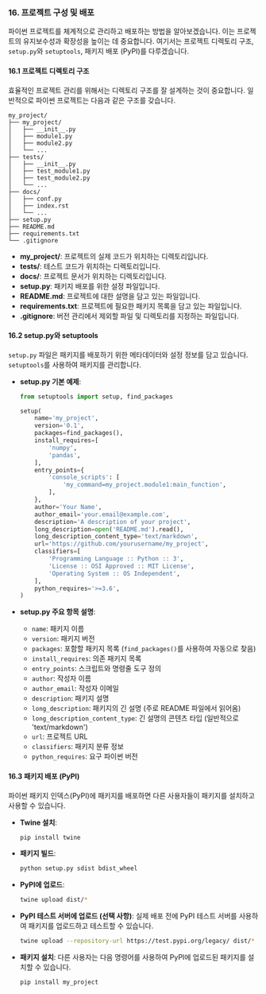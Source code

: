 ### 16. 프로젝트 구성 및 배포

파이썬 프로젝트를 체계적으로 관리하고 배포하는 방법을 알아보겠습니다. 이는 프로젝트의 유지보수성과 확장성을 높이는 데 중요합니다. 여기서는 프로젝트 디렉토리 구조, `setup.py`와 `setuptools`, 패키지 배포 (PyPI)를 다루겠습니다.

#### 16.1 프로젝트 디렉토리 구조

효율적인 프로젝트 관리를 위해서는 디렉토리 구조를 잘 설계하는 것이 중요합니다. 일반적으로 파이썬 프로젝트는 다음과 같은 구조를 갖습니다.

```
my_project/
├── my_project/
│   ├── __init__.py
│   ├── module1.py
│   ├── module2.py
│   └── ...
├── tests/
│   ├── __init__.py
│   ├── test_module1.py
│   ├── test_module2.py
│   └── ...
├── docs/
│   ├── conf.py
│   ├── index.rst
│   └── ...
├── setup.py
├── README.md
├── requirements.txt
└── .gitignore
```

- **my_project/**: 프로젝트의 실제 코드가 위치하는 디렉토리입니다.
- **tests/**: 테스트 코드가 위치하는 디렉토리입니다.
- **docs/**: 프로젝트 문서가 위치하는 디렉토리입니다.
- **setup.py**: 패키지 배포를 위한 설정 파일입니다.
- **README.md**: 프로젝트에 대한 설명을 담고 있는 파일입니다.
- **requirements.txt**: 프로젝트에 필요한 패키지 목록을 담고 있는 파일입니다.
- **.gitignore**: 버전 관리에서 제외할 파일 및 디렉토리를 지정하는 파일입니다.

#### 16.2 setup.py와 setuptools

`setup.py` 파일은 패키지를 배포하기 위한 메타데이터와 설정 정보를 담고 있습니다. `setuptools`를 사용하여 패키지를 관리합니다.

- **setup.py 기본 예제**:
  ```python
  from setuptools import setup, find_packages

  setup(
      name='my_project',
      version='0.1',
      packages=find_packages(),
      install_requires=[
          'numpy',
          'pandas',
      ],
      entry_points={
          'console_scripts': [
              'my_command=my_project.module1:main_function',
          ],
      },
      author='Your Name',
      author_email='your.email@example.com',
      description='A description of your project',
      long_description=open('README.md').read(),
      long_description_content_type='text/markdown',
      url='https://github.com/yourusername/my_project',
      classifiers=[
          'Programming Language :: Python :: 3',
          'License :: OSI Approved :: MIT License',
          'Operating System :: OS Independent',
      ],
      python_requires='>=3.6',
  )
  ```

- **setup.py 주요 항목 설명**:
  - `name`: 패키지 이름
  - `version`: 패키지 버전
  - `packages`: 포함할 패키지 목록 (`find_packages()`를 사용하여 자동으로 찾음)
  - `install_requires`: 의존 패키지 목록
  - `entry_points`: 스크립트와 명령줄 도구 정의
  - `author`: 작성자 이름
  - `author_email`: 작성자 이메일
  - `description`: 패키지 설명
  - `long_description`: 패키지의 긴 설명 (주로 README 파일에서 읽어옴)
  - `long_description_content_type`: 긴 설명의 콘텐츠 타입 (일반적으로 'text/markdown')
  - `url`: 프로젝트 URL
  - `classifiers`: 패키지 분류 정보
  - `python_requires`: 요구 파이썬 버전

#### 16.3 패키지 배포 (PyPI)

파이썬 패키지 인덱스(PyPI)에 패키지를 배포하면 다른 사용자들이 패키지를 설치하고 사용할 수 있습니다.

- **Twine 설치**:
  ```bash
  pip install twine
  ```

- **패키지 빌드**:
  ```bash
  python setup.py sdist bdist_wheel
  ```

- **PyPI에 업로드**:
  ```bash
  twine upload dist/*
  ```

- **PyPI 테스트 서버에 업로드 (선택 사항)**:
  실제 배포 전에 PyPI 테스트 서버를 사용하여 패키지를 업로드하고 테스트할 수 있습니다.
  ```bash
  twine upload --repository-url https://test.pypi.org/legacy/ dist/*
  ```

- **패키지 설치**:
  다른 사용자는 다음 명령어를 사용하여 PyPI에 업로드된 패키지를 설치할 수 있습니다.
  ```bash
  pip install my_project
  ```
